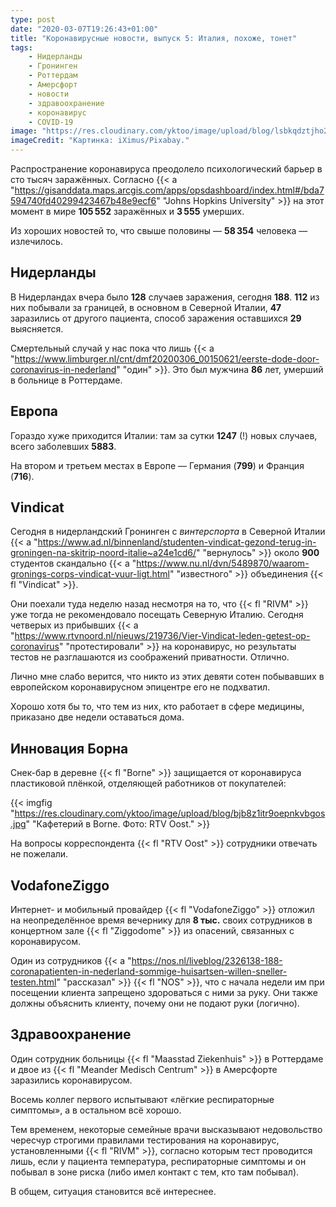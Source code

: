 ```yaml
---
type: post
date: "2020-03-07T19:26:43+01:00"
title: "Коронавирусные новости, выпуск 5: Италия, похоже, тонет"
tags:
    - Нидерланды
    - Гронинген
    - Роттердам
    - Амерсфорт
    - новости
    - здравоохранение
    - коронавирус
    - COVID-19
image: "https://res.cloudinary.com/yktoo/image/upload/blog/lsbkqdztjho2ufdttm19.jpg"
imageCredit: "Картинка: iXimus/Pixabay."
---
```


Распространение коронавируса преодолело психологический барьер в сто тысяч заражённых. Согласно {{< a "https://gisanddata.maps.arcgis.com/apps/opsdashboard/index.html#/bda7594740fd40299423467b48e9ecf6" "Johns Hopkins University" >}} на этот момент в мире **105 552** заражённых и **3 555** умерших.

Из хороших новостей то, что свыше половины — **58 354** человека — излечилось.

<!--more-->

## Нидерланды

В Нидерландах вчера было **128** случаев заражения, сегодня **188**. **112** из них побывали за границей, в основном в Северной Италии, **47** заразились от другого пациента, способ заражения оставшихся **29** выясняется.

Смертельный случай у нас пока что лишь {{< a "https://www.limburger.nl/cnt/dmf20200306_00150621/eerste-dode-door-coronavirus-in-nederland" "один" >}}. Это был мужчина **86** лет, умерший в больнице в Роттердаме.

## Европа

Гораздо хуже приходится Италии: там за сутки **1247** (!) новых случаев, всего заболевших **5883**.

На втором и третьем местах в Европе — Германия (**799**) и Франция (**716**).

## Vindicat

Сегодня в нидерландский Гронинген с *винтерспорта* в Северной Италии {{< a "https://www.ad.nl/binnenland/studenten-vindicat-gezond-terug-in-groningen-na-skitrip-noord-italie~a24e1cd6/" "вернулось" >}} около **900** студентов скандально {{< a "https://www.nu.nl/dvn/5489870/waarom-gronings-corps-vindicat-vuur-ligt.html" "известного" >}} объединения {{< fl "Vindicat" >}}.

Они поехали туда неделю назад несмотря на то, что {{< fl "RIVM" >}} уже тогда не рекомендовало посещать Северную Италию. Сегодня четверых из прибывших {{< a "https://www.rtvnoord.nl/nieuws/219736/Vier-Vindicat-leden-getest-op-coronavirus" "протестировали" >}} на коронавирус, но результаты тестов не разглашаются из соображений приватности. Отлично.

Лично мне слабо верится, что никто из этих девяти сотен побывавших в европейском коронавирусном эпицентре его не подхватил.

Хорошо хотя бы то, что тем из них, кто работает в сфере медицины, приказано две недели оставаться дома.

## Инновация Борна

Снек-бар в деревне {{< fl "Borne" >}} защищается от коронавируса пластиковой плёнкой, отделяющей работников от покупателей:

{{< imgfig "https://res.cloudinary.com/yktoo/image/upload/blog/bjb8z1itr9oepnkvbgos.jpg" "Кафетерий в Borne. Фото: RTV Oost." >}}

На вопросы корреспондента {{< fl "RTV Oost" >}} сотрудники отвечать не пожелали.

## VodafoneZiggo

Интернет- и мобильный провайдер {{< fl "VodafoneZiggo" >}} отложил на неопределённое время вечернику для **8 тыс.** своих сотрудников в концертном зале {{< fl "Ziggodome" >}} из опасений, связанных с коронавирусом.

Один из сотрудников {{< a "https://nos.nl/liveblog/2326138-188-coronapatienten-in-nederland-sommige-huisartsen-willen-sneller-testen.html" "рассказал" >}} {{< fl "NOS" >}}, что с начала недели им при посещении клиента запрещено здороваться с ними за руку. Они также должны объяснить клиенту, почему они не подают руки (логично).

## Здравоохранение

Один сотрудник больницы {{< fl "Maasstad Ziekenhuis" >}} в Роттердаме и двое из {{< fl "Meander Medisch Centrum" >}} в Амерсфорте заразились коронавирусом.

Восемь коллег первого испытывают «лёгкие респираторные симптомы», а в остальном всё хорошо.

Тем временем, некоторые семейные врачи высказывают недовольство чересчур строгими правилами тестирования на коронавирус, установленными {{< fl "RIVM" >}}, согласно которым тест проводится лишь, если у пациента температура, респираторные симптомы и он побывал в зоне риска (либо имел контакт с тем, кто там побывал).

В общем, ситуация становится всё интереснее.

